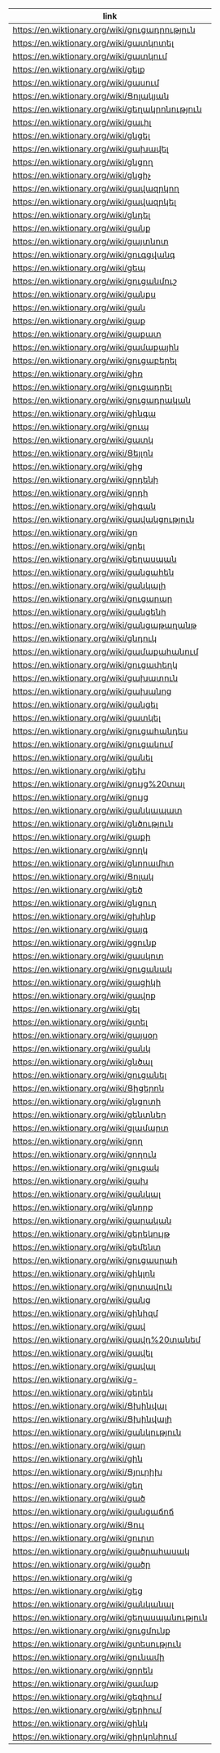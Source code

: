 |link|
|----|
|https://en.wiktionary.org/wiki/ցուցադրություն|
|https://en.wiktionary.org/wiki/ցատկոտել|
|https://en.wiktionary.org/wiki/ցատկում|
|https://en.wiktionary.org/wiki/ցելք|
|https://en.wiktionary.org/wiki/ցասում|
|https://en.wiktionary.org/wiki/Ցոլակյան|
|https://en.wiktionary.org/wiki/ցեղակրոնություն|
|https://en.wiktionary.org/wiki/ցաւիլ|
|https://en.wiktionary.org/wiki/ցնցել|
|https://en.wiktionary.org/wiki/ցախավել|
|https://en.wiktionary.org/wiki/ցնցող|
|https://en.wiktionary.org/wiki/ցնցիչ|
|https://en.wiktionary.org/wiki/ցավազրկող|
|https://en.wiktionary.org/wiki/ցավազրկել|
|https://en.wiktionary.org/wiki/ցնդել|
|https://en.wiktionary.org/wiki/ցանք|
|https://en.wiktionary.org/wiki/ցայտնոտ|
|https://en.wiktionary.org/wiki/ցուգցվանգ|
|https://en.wiktionary.org/wiki/ցեպ|
|https://en.wiktionary.org/wiki/ցուցանմուշ|
|https://en.wiktionary.org/wiki/ցանքս|
|https://en.wiktionary.org/wiki/ցան|
|https://en.wiktionary.org/wiki/ցաք|
|https://en.wiktionary.org/wiki/ցաքատ|
|https://en.wiktionary.org/wiki/ցամաքային|
|https://en.wiktionary.org/wiki/ցուցաբերել|
|https://en.wiktionary.org/wiki/ցիռ|
|https://en.wiktionary.org/wiki/ցուցադրել|
|https://en.wiktionary.org/wiki/ցուցադրական|
|https://en.wiktionary.org/wiki/ցինգա|
|https://en.wiktionary.org/wiki/ցուպ|
|https://en.wiktionary.org/wiki/ցատկ|
|https://en.wiktionary.org/wiki/Ցեյլոն|
|https://en.wiktionary.org/wiki/ցից|
|https://en.wiktionary.org/wiki/ցրդենի|
|https://en.wiktionary.org/wiki/ցրդի|
|https://en.wiktionary.org/wiki/ցիգան|
|https://en.wiktionary.org/wiki/ցավակցություն|
|https://en.wiktionary.org/wiki/ցո|
|https://en.wiktionary.org/wiki/ցրել|
|https://en.wiktionary.org/wiki/ցեղասպան|
|https://en.wiktionary.org/wiki/ցանցահեն|
|https://en.wiktionary.org/wiki/ցանկալի|
|https://en.wiktionary.org/wiki/ցուցարար|
|https://en.wiktionary.org/wiki/ցանցենի|
|https://en.wiktionary.org/wiki/ցանցաթաղանթ|
|https://en.wiktionary.org/wiki/ցնդուկ|
|https://en.wiktionary.org/wiki/ցամաքահանում|
|https://en.wiktionary.org/wiki/ցուցափեղկ|
|https://en.wiktionary.org/wiki/ցախատուն|
|https://en.wiktionary.org/wiki/ցախանոց|
|https://en.wiktionary.org/wiki/ցանցել|
|https://en.wiktionary.org/wiki/ցատկել|
|https://en.wiktionary.org/wiki/ցուցահանդես|
|https://en.wiktionary.org/wiki/ցուցակում|
|https://en.wiktionary.org/wiki/ցանել|
|https://en.wiktionary.org/wiki/ցեխ|
|https://en.wiktionary.org/wiki/ցույց%20տալ|
|https://en.wiktionary.org/wiki/ցույց|
|https://en.wiktionary.org/wiki/ցանկապատ|
|https://en.wiktionary.org/wiki/ցնծություն|
|https://en.wiktionary.org/wiki/ցաքի|
|https://en.wiktionary.org/wiki/ցողկ|
|https://en.wiktionary.org/wiki/ցնորամիտ|
|https://en.wiktionary.org/wiki/Ցոլակ|
|https://en.wiktionary.org/wiki/ցեծ|
|https://en.wiktionary.org/wiki/ցնցուղ|
|https://en.wiktionary.org/wiki/ցխինք|
|https://en.wiktionary.org/wiki/ցայգ|
|https://en.wiktionary.org/wiki/ցցունք|
|https://en.wiktionary.org/wiki/ցասկոտ|
|https://en.wiktionary.org/wiki/ցուցանակ|
|https://en.wiktionary.org/wiki/ցացիկի|
|https://en.wiktionary.org/wiki/ցավոք|
|https://en.wiktionary.org/wiki/ցել|
|https://en.wiktionary.org/wiki/ցտել|
|https://en.wiktionary.org/wiki/ցայսօր|
|https://en.wiktionary.org/wiki/ցանկ|
|https://en.wiktionary.org/wiki/ցնծալ|
|https://en.wiktionary.org/wiki/ցուցանել|
|https://en.wiktionary.org/wiki/Ցիցերոն|
|https://en.wiktionary.org/wiki/ցնցոտի|
|https://en.wiktionary.org/wiki/ցենտներ|
|https://en.wiktionary.org/wiki/ցլամարտ|
|https://en.wiktionary.org/wiki/ցող|
|https://en.wiktionary.org/wiki/ցողուն|
|https://en.wiktionary.org/wiki/ցուցակ|
|https://en.wiktionary.org/wiki/ցախ|
|https://en.wiktionary.org/wiki/ցանկալ|
|https://en.wiktionary.org/wiki/ցնորք|
|https://en.wiktionary.org/wiki/ցարական|
|https://en.wiktionary.org/wiki/ցերեկույթ|
|https://en.wiktionary.org/wiki/ցեմենտ|
|https://en.wiktionary.org/wiki/ցուցասրահ|
|https://en.wiktionary.org/wiki/ցիկլոն|
|https://en.wiktionary.org/wiki/ցրտավուն|
|https://en.wiktionary.org/wiki/ցանց|
|https://en.wiktionary.org/wiki/ցինիզմ|
|https://en.wiktionary.org/wiki/ցավ|
|https://en.wiktionary.org/wiki/ցավդ%20տանեմ|
|https://en.wiktionary.org/wiki/ցավել|
|https://en.wiktionary.org/wiki/ցավալ|
|https://en.wiktionary.org/wiki/ց-|
|https://en.wiktionary.org/wiki/ցերեկ|
|https://en.wiktionary.org/wiki/Ցխինվալ|
|https://en.wiktionary.org/wiki/Ցխինվալի|
|https://en.wiktionary.org/wiki/ցանկություն|
|https://en.wiktionary.org/wiki/ցար|
|https://en.wiktionary.org/wiki/ցին|
|https://en.wiktionary.org/wiki/Ցյուրիխ|
|https://en.wiktionary.org/wiki/ցեղ|
|https://en.wiktionary.org/wiki/ցած|
|https://en.wiktionary.org/wiki/ցանցաճոճ|
|https://en.wiktionary.org/wiki/Ցուլ|
|https://en.wiktionary.org/wiki/ցուրտ|
|https://en.wiktionary.org/wiki/ցածրահասակ|
|https://en.wiktionary.org/wiki/ցածր|
|https://en.wiktionary.org/wiki/ց|
|https://en.wiktionary.org/wiki/ցեց|
|https://en.wiktionary.org/wiki/ցանկանալ|
|https://en.wiktionary.org/wiki/ցեղասպանություն|
|https://en.wiktionary.org/wiki/ցուցմունք|
|https://en.wiktionary.org/wiki/ցտեսություն|
|https://en.wiktionary.org/wiki/ցունամի|
|https://en.wiktionary.org/wiki/ցորեն|
|https://en.wiktionary.org/wiki/ցամաք|
|https://en.wiktionary.org/wiki/ցեզիում|
|https://en.wiktionary.org/wiki/ցերիում|
|https://en.wiktionary.org/wiki/ցինկ|
|https://en.wiktionary.org/wiki/ցիրկոնիում|
